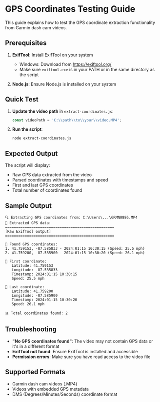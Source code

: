 # GPS Coordinates Testing Guide

This guide explains how to test the GPS coordinate extraction functionality from Garmin dash cam videos.

## Prerequisites

1. **ExifTool**: Install ExifTool on your system
   - Windows: Download from https://exiftool.org/
   - Make sure `exiftool.exe` is in your PATH or in the same directory as the script

2. **Node.js**: Ensure Node.js is installed on your system

## Quick Test

1. **Update the video path** in `extract-coordinates.js`:
   ```javascript
   const videoPath = 'C:\\path\\to\\your\\video.MP4';
   ```

2. **Run the script**:
   ```bash
   node extract-coordinates.js
   ```

## Expected Output

The script will display:
- Raw GPS data extracted from the video
- Parsed coordinates with timestamps and speed
- First and last GPS coordinates
- Total number of coordinates found

## Sample Output
```
🔍 Extracting GPS coordinates from: C:\Users\...\GRMN0886.MP4
📄 Extracted GPS data:
==================================================
[Raw ExifTool output]
==================================================

🎯 Found GPS coordinates:
1. 41.759153, -87.585833 - 2024:01:15 10:30:15 (Speed: 25.5 mph)
2. 41.759200, -87.585900 - 2024:01:15 10:30:20 (Speed: 26.1 mph)

📍 First coordinate:
   Latitude: 41.759153
   Longitude: -87.585833
   Timestamp: 2024:01:15 10:30:15
   Speed: 25.5 mph

📍 Last coordinate:
   Latitude: 41.759200
   Longitude: -87.585900
   Timestamp: 2024:01:15 10:30:20
   Speed: 26.1 mph

📊 Total coordinates found: 2
```

## Troubleshooting

- **"No GPS coordinates found"**: The video may not contain GPS data or it's in a different format
- **ExifTool not found**: Ensure ExifTool is installed and accessible
- **Permission errors**: Make sure you have read access to the video file

## Supported Formats

- Garmin dash cam videos (.MP4)
- Videos with embedded GPS metadata
- DMS (Degrees/Minutes/Seconds) coordinate format 